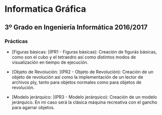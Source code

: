 Informatica Gráfica
====================
3º Grado en Ingeniería Informática 2016/2017
--------------------------------------------

### Prácticas

* [Figuras básicas: ](PR1 - Figuras básicas): Creación de figurás básicas, como son el cubo y el tetraedro así como distintos modos de visualización en tiempo de ejecución.

* [Objeto de Revolución:  ](PR2 - Objeto de Revolución): Creación de un objeto de revolución así como la implementación de un lector de archivos ply, tanto para objetos normales como para objetos de revolución.

* [Modelo jerárquico:  ](PR3 - Modelo jerárquico): Creación de un modelo jerárquico. En mi caso será la clásica máquina recreativa con el gancho para agarrar objetos. 
